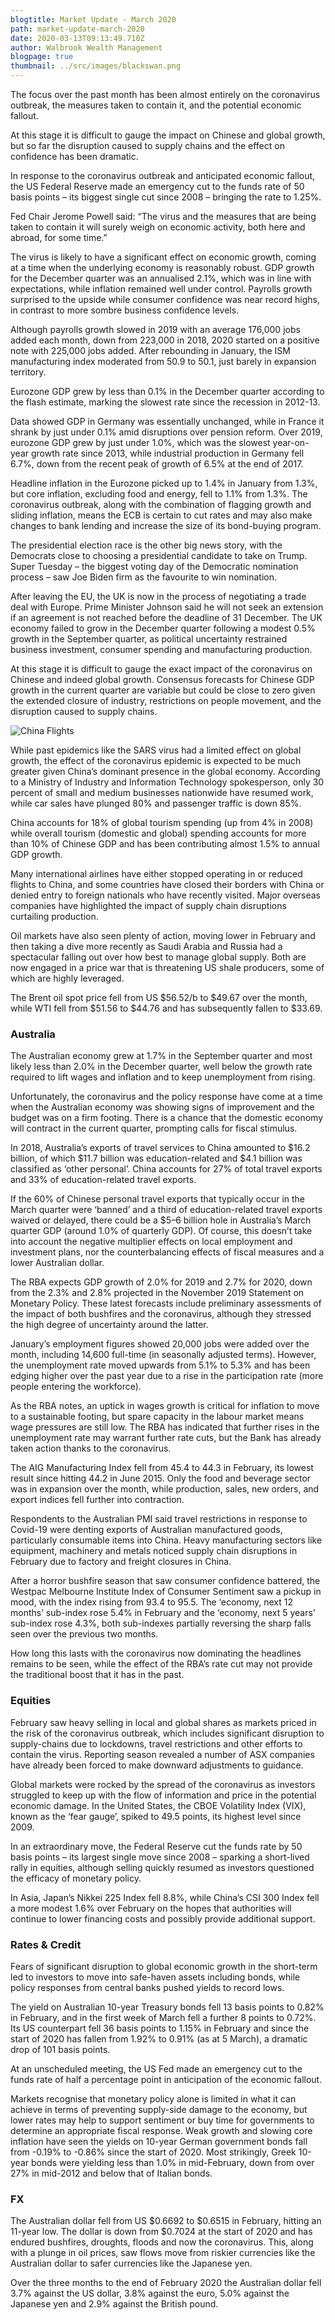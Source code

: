 ```yaml
---
blogtitle: Market Update - March 2020
path: market-update-march-2020
date: 2020-03-13T09:13:49.710Z
author: Walbrook Wealth Management
blogpage: true
thumbnail: ../src/images/blackswan.png
---
```

The focus over the past month has been almost entirely on the coronavirus outbreak, the measures taken to contain it, and the potential economic fallout.

At this stage it is difficult to gauge the impact on Chinese and global growth, but so far the disruption caused to supply chains and the effect on confidence has been dramatic.

In response to the coronavirus outbreak and anticipated economic fallout, the US Federal Reserve made an emergency cut to the funds rate of 50 basis points – its biggest single cut since 2008 – bringing the rate to 1.25%.

Fed Chair Jerome Powell said: “The virus and the measures that are being taken to contain it will surely weigh on economic activity, both here and abroad, for some time.”

The virus is likely to have a significant effect on economic growth, coming at a time when the underlying economy is reasonably robust. GDP growth for the December quarter was an annualised 2.1%, which was in line with expectations, while inflation remained well under control. Payrolls growth surprised to the upside while consumer confidence was near record highs, in contrast to more sombre business confidence levels.

Although payrolls growth slowed in 2019 with an average 176,000 jobs added each month, down from 223,000 in 2018, 2020 started on a positive note with 225,000 jobs added. After rebounding in January, the ISM manufacturing index moderated from 50.9 to 50.1, just barely in expansion territory.

Eurozone GDP grew by less than 0.1% in the December quarter according to the flash estimate, marking the slowest rate since the recession in 2012-13.

Data showed GDP in Germany was essentially unchanged, while in France it shrank by just under 0.1% amid disruptions over pension reform. Over 2019, eurozone GDP grew by just under 1.0%, which was the slowest year-on-year growth rate since 2013, while industrial production in Germany fell 6.7%, down from the recent peak of growth of 6.5% at the end of 2017.

Headline inflation in the Eurozone picked up to 1.4% in January from 1.3%, but core inflation, excluding food and energy, fell to 1.1% from 1.3%. The coronavirus outbreak, along with the combination of flagging growth and sliding inflation, means the ECB is certain to cut rates and may also make changes to bank lending and increase the size of its bond-buying program.

The presidential election race is the other big news story, with the Democrats close to choosing a presidential candidate to take on Trump. Super Tuesday – the biggest voting day of the Democratic nomination process – saw Joe Biden firm as the favourite to win nomination.

After leaving the EU, the UK is now in the process of negotiating a trade deal with Europe. Prime Minister Johnson said he will not seek an extension if an agreement is not reached before the deadline of 31 December. The UK economy failed to grow in the December quarter following a modest 0.5% growth in the September quarter, as political uncertainty restrained business investment, consumer spending and manufacturing production.

At this stage it is difficult to gauge the exact impact of the coronavirus on Chinese and indeed global growth. Consensus forecasts for Chinese GDP growth in the current quarter are variable but could be close to zero given the extended closure of industry, restrictions on people movement, and the disruption caused to supply chains.

![China Flights](../src/images/china-flights.gif "China Flights")

While past epidemics like the SARS virus had a limited effect on global growth, the effect of the coronavirus epidemic is expected to be much greater given China’s dominant presence in the global economy. According to a Ministry of Industry and Information Technology spokesperson, only 30 percent of small and medium businesses nationwide have resumed work, while car sales have plunged 80% and passenger traffic is down 85%.

China accounts for 18% of global tourism spending (up from 4% in 2008) while overall tourism (domestic and global) spending accounts for more than 10% of Chinese GDP and has been contributing almost 1.5% to annual GDP growth.

Many international airlines have either stopped operating in or reduced flights to China, and some countries have closed their borders with China or denied entry to foreign nationals who have recently visited. Major overseas companies have highlighted the impact of supply chain disruptions curtailing production.

Oil markets have also seen plenty of action, moving lower in February and then taking a dive more recently as Saudi Arabia and Russia had a spectacular falling out over how best to manage global supply. Both are now engaged in a price war that is threatening US shale producers, some of which are highly leveraged.

The Brent oil spot price fell from US $56.52/b to $49.67 over the month, while WTI fell from $51.56 to $44.76 and has subsequently fallen to $33.69.

### Australia

The Australian economy grew at 1.7% in the September quarter and most likely less than 2.0% in the December quarter, well below the growth rate required to lift wages and inflation and to keep unemployment from rising.

Unfortunately, the coronavirus and the policy response have come at a time when the Australian economy was showing signs of improvement and the budget was on a firm footing. There is a chance that the domestic economy will contract in the current quarter, prompting calls for fiscal stimulus.

In 2018, Australia’s exports of travel services to China amounted to $16.2 billion, of which $11.7 billion was education-related and $4.1 billion was classified as ‘other personal’. China accounts for 27% of total travel exports and 33% of education-related travel exports.

If the 60% of Chinese personal travel exports that typically occur in the March quarter were ‘banned’ and a third of education-related travel exports waived or delayed, there could be a $5–6 billion hole in Australia’s March quarter GDP (around 1.0% of quarterly GDP). Of course, this doesn’t take into account the negative multiplier effects on local employment and investment plans, nor the counterbalancing effects of fiscal measures and a lower Australian dollar.

The RBA expects GDP growth of 2.0% for 2019 and 2.7% for 2020, down from the 2.3% and 2.8% projected in the November 2019 Statement on Monetary Policy. These latest forecasts include preliminary assessments of the impact of both bushfires and the coronavirus, although they stressed the high degree of uncertainty around the latter.

January’s employment figures showed 20,000 jobs were added over the month, including 14,600 full-time (in seasonally adjusted terms). However, the unemployment rate moved upwards from 5.1% to 5.3% and has been edging higher over the past year due to a rise in the participation rate (more people entering the workforce).

As the RBA notes, an uptick in wages growth is critical for inflation to move to a sustainable footing, but spare capacity in the labour market means wage pressures are still low. The RBA has indicated that further rises in the unemployment rate may warrant further rate cuts, but the Bank has already taken action thanks to the coronavirus.

The AIG Manufacturing Index fell from 45.4 to 44.3 in February, its lowest result since hitting 44.2 in June 2015. Only the food and beverage sector was in expansion over the month, while production, sales, new orders, and export indices fell further into contraction.

Respondents to the Australian PMI said travel restrictions in response to Covid-19 were denting exports of Australian manufactured goods, particularly consumable items into China. Heavy manufacturing sectors like equipment, machinery and metals noticed supply chain disruptions in February due to factory and freight closures in China.

After a horror bushfire season that saw consumer confidence battered, the Westpac Melbourne Institute Index of Consumer Sentiment saw a pickup in mood, with the index rising from 93.4 to 95.5. The ‘economy, next 12 months’ sub-index rose 5.4% in February and the ‘economy, next 5 years’ sub-index rose 4.3%, both sub-indexes partially reversing the sharp falls seen over the previous two months.

How long this lasts with the coronavirus now dominating the headlines remains to be seen, while the effect of the RBA’s rate cut may not provide the traditional boost that it has in the past.

### Equities

February saw heavy selling in local and global shares as markets priced in the risk of the coronavirus outbreak, which includes significant disruption to supply-chains due to lockdowns, travel restrictions and other efforts to contain the virus. Reporting season revealed a number of ASX companies have already been forced to make downward adjustments to guidance.

Global markets were rocked by the spread of the coronavirus as investors struggled to keep up with the flow of information and price in the potential economic damage. In the United States, the CBOE Volatility Index (VIX), known as the ‘fear gauge’, spiked to 49.5 points, its highest level since 2009.

In an extraordinary move, the Federal Reserve cut the funds rate by 50 basis points – its largest single move since 2008 – sparking a short-lived rally in equities, although selling quickly resumed as investors questioned the efficacy of monetary policy.

In Asia, Japan’s Nikkei 225 Index fell 8.8%, while China’s CSI 300 Index fell a more modest 1.6% over February on the hopes that authorities will continue to lower financing costs and possibly provide additional support.

### Rates & Credit

Fears of significant disruption to global economic growth in the short-term led to investors to move into safe-haven assets including bonds, while policy responses from central banks pushed yields to record lows.

The yield on Australian 10-year Treasury bonds fell 13 basis points to 0.82% in February, and in the first week of March fell a further 8 points to 0.72%. Its US counterpart fell 36 basis points to 1.15% in February and since the start of 2020 has fallen from 1.92% to 0.91% (as at 5 March), a dramatic drop of 101 basis points.

At an unscheduled meeting, the US Fed made an emergency cut to the funds rate of half a percentage point in anticipation of the economic fallout.

Markets recognise that monetary policy alone is limited in what it can achieve in terms of preventing supply-side damage to the economy, but lower rates may help to support sentiment or buy time for governments to determine an appropriate fiscal response. Weak growth and slowing core inflation have seen the yields on 10-year German government bonds fall from -0.19% to -0.86% since the start of 2020. Most strikingly, Greek 10-year bonds were yielding less than 1.0% in mid-February, down from over 27% in mid-2012 and below that of Italian bonds.

### FX

The Australian dollar fell from US $0.6692 to $0.6515 in February, hitting an 11-year low. The dollar is down from $0.7024 at the start of 2020 and has endured bushfires, droughts, floods and now the coronavirus. This, along with a plunge in oil prices, saw flows move from riskier currencies like the Australian dollar to safer currencies like the Japanese yen.

Over the three months to the end of February 2020 the Australian dollar fell 3.7% against the US dollar, 3.8% against the euro, 5.0% against the Japanese yen and 2.9% against the British pound.